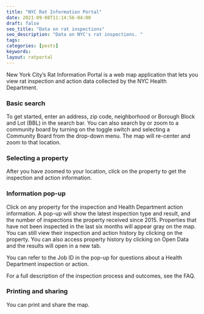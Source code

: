 ```yaml
---
title: "NYC Rat Information Portal"
date: 2021-09-08T11:14:56-04:00
draft: false
seo_title: "Data on rat inspections"
seo_description: "Data on NYC's rat inspections. "
tags: 
categories: [pests]
keywords: 
layout: ratportal
---
```


New York City’s Rat Information Portal is a web map application that lets you view rat inspection and action data collected by the NYC Health Department.

### Basic search
To get started, enter an address, zip code, neighborhood or Borough Block and Lot (BBL) in the search bar. You can also search by or zoom to a community board by turning on the toggle switch and selecting a Community Board from the drop-down menu. The map will re-center and zoom to that location.

### Selecting a property
After you have zoomed to your location, click on the property to get the inspection and action information.

### Information pop-up
Click on any property for the inspection and Health Department action information. A pop-up will show the latest inspection type and result, and the number of inspections the property received since 2015. Properties that have not been inspected in the last six months will appear gray on the map. You can still view their inspection and action history by clicking on the property. You can also access property history by clicking on Open Data and the results will open in a new tab.

You can refer to the Job ID in the pop-up for questions about a Health Department inspection or action.

For a full description of the inspection process and outcomes, see the FAQ.

### Printing and sharing
You can print and share the map.